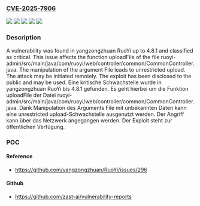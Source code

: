 ### [CVE-2025-7906](https://cve.mitre.org/cgi-bin/cvename.cgi?name=CVE-2025-7906)
![](https://img.shields.io/static/v1?label=Product&message=RuoYi&color=blue)
![](https://img.shields.io/static/v1?label=Version&message=4.8.0%20&color=brightgreen)
![](https://img.shields.io/static/v1?label=Version&message=4.8.1%20&color=brightgreen)
![](https://img.shields.io/static/v1?label=Vulnerability&message=Improper%20Access%20Controls&color=brightgreen)
![](https://img.shields.io/static/v1?label=Vulnerability&message=Unrestricted%20Upload&color=brightgreen)

### Description

A vulnerability was found in yangzongzhuan RuoYi up to 4.8.1 and classified as critical. This issue affects the function uploadFile of the file ruoyi-admin/src/main/java/com/ruoyi/web/controller/common/CommonController.java. The manipulation of the argument File leads to unrestricted upload. The attack may be initiated remotely. The exploit has been disclosed to the public and may be used.
Eine kritische Schwachstelle wurde in yangzongzhuan RuoYi bis 4.8.1 gefunden. Es geht hierbei um die Funktion uploadFile der Datei ruoyi-admin/src/main/java/com/ruoyi/web/controller/common/CommonController.java. Dank Manipulation des Arguments File mit unbekannten Daten kann eine unrestricted upload-Schwachstelle ausgenutzt werden. Der Angriff kann über das Netzwerk angegangen werden. Der Exploit steht zur öffentlichen Verfügung.

### POC

#### Reference
- https://github.com/yangzongzhuan/RuoYi/issues/296

#### Github
- https://github.com/zast-ai/vulnerability-reports


